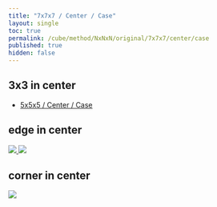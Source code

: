 ```yaml
---
title: "7x7x7 / Center / Case"
layout: single
toc: true
permalink: /cube/method/NxNxN/original/7x7x7/center/case
published: true
hidden: false
---
```


<head>
  <base target="_blank">
  <style>
    img {
      max-width:550px;
    }
  </style>
</head>



## 3x3 in center

- [5x5x5 / Center / Case](/cube/method/NxNxN/original/5x5x5/center/case)



## edge in center

<a href="https://alpha.twizzle.net/edit/?puzzle=7x7x7&stickering=centers-only&setup-alg=2-3R+U%27+2L%27+U+2-3R%27+U%27+2L+2-3R+U%27+2L%27+U+2-3R%27+U%27+2L+F%27+2-3R+U%27+2L%27+U+2-3R%27+U%27+2L+F%27+2-3R+U%27+2L%27+U+2-3R%27+U%27+2L+3L%27+U+2R+U%27+3L+U+2R%27+3L%27+U+2R+U%27+3L+U+2R%27+F+3L%27+U+2R+U%27+3L+U+2R%27+F+3-4L+F+2R%27+F%27+3-4L%27+F+2R+F%27+4F+R+2F+R%27+4F%27+R+2F%27+U%27+z2+2F+U%27+F2&alg=2R%27+F+2R">
  <img src="https://user-images.githubusercontent.com/92285528/221896930-a7f023bb-3aad-4735-8266-8e351902856e.png">
</a>

<a href="https://alpha.twizzle.net/edit/?puzzle=7x7x7&stickering=centers-only&setup-alg=2R+U%27+2L%27+U+2R%27+U%27+2L+2R+U%27+2L%27+U+2R%27+U%27+2L+F%27+2R+U%27+2L%27+U+2R%27+U%27+2L+F%27+2R+U%27+2L%27+U+2R%27+U%27+2L+3R%27+F%27+2L+F+3R+F%27+2L%27+F+2B+U%27+2B%27+U%27&alg=3r+U+2R%27+U+2R+U2%27+3r%27">
  <img src="https://user-images.githubusercontent.com/92285528/221897313-4eca4d8b-1fab-4537-afbc-432ee85bc219.png">
</a>


## corner in center

<a href="https://alpha.twizzle.net/edit/?puzzle=7x7x7&stickering=centers-only&setup-alg=2R+U%27+2L%27+U+2R%27+U%27+2L+F+U2&alg=2R+U+2R%27+U+2R+U2%27+2R%27">
  <img src="https://user-images.githubusercontent.com/92285528/221897542-8a3fe7d9-9bf5-4f9d-9d4c-98e2ba5d3e9a.png">
</a>
